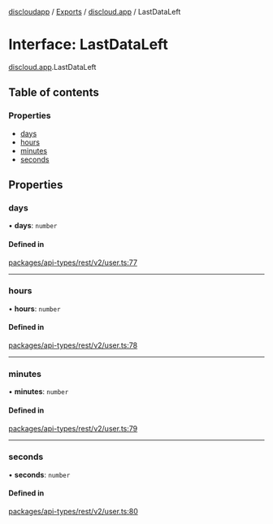 [discloudapp](../README.md) / [Exports](../modules.md) / [discloud.app](../modules/discloud_app.md) / LastDataLeft

# Interface: LastDataLeft

[discloud.app](../modules/discloud_app.md).LastDataLeft

## Table of contents

### Properties

- [days](discloud_app.LastDataLeft.md#days)
- [hours](discloud_app.LastDataLeft.md#hours)
- [minutes](discloud_app.LastDataLeft.md#minutes)
- [seconds](discloud_app.LastDataLeft.md#seconds)

## Properties

### days

• **days**: `number`

#### Defined in

[packages/api-types/rest/v2/user.ts:77](https://github.com/discloud/discloud.app/blob/86003e6/packages/api-types/rest/v2/user.ts#L77)

___

### hours

• **hours**: `number`

#### Defined in

[packages/api-types/rest/v2/user.ts:78](https://github.com/discloud/discloud.app/blob/86003e6/packages/api-types/rest/v2/user.ts#L78)

___

### minutes

• **minutes**: `number`

#### Defined in

[packages/api-types/rest/v2/user.ts:79](https://github.com/discloud/discloud.app/blob/86003e6/packages/api-types/rest/v2/user.ts#L79)

___

### seconds

• **seconds**: `number`

#### Defined in

[packages/api-types/rest/v2/user.ts:80](https://github.com/discloud/discloud.app/blob/86003e6/packages/api-types/rest/v2/user.ts#L80)

